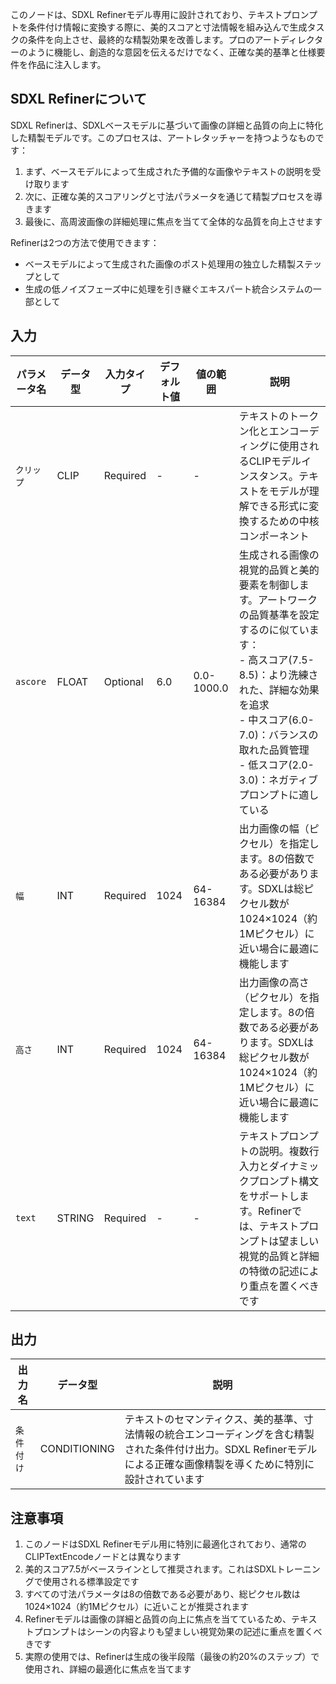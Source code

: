 このノードは、SDXL Refinerモデル専用に設計されており、テキストプロンプトを条件付け情報に変換する際に、美的スコアと寸法情報を組み込んで生成タスクの条件を向上させ、最終的な精製効果を改善します。プロのアートディレクターのように機能し、創造的な意図を伝えるだけでなく、正確な美的基準と仕様要件を作品に注入します。

## SDXL Refinerについて

SDXL Refinerは、SDXLベースモデルに基づいて画像の詳細と品質の向上に特化した精製モデルです。このプロセスは、アートレタッチャーを持つようなものです：

1. まず、ベースモデルによって生成された予備的な画像やテキストの説明を受け取ります
2. 次に、正確な美的スコアリングと寸法パラメータを通じて精製プロセスを導きます
3. 最後に、高周波画像の詳細処理に焦点を当てて全体的な品質を向上させます

Refinerは2つの方法で使用できます：

- ベースモデルによって生成された画像のポスト処理用の独立した精製ステップとして
- 生成の低ノイズフェーズ中に処理を引き継ぐエキスパート統合システムの一部として

## 入力

| パラメータ名 | データ型 | 入力タイプ | デフォルト値 | 値の範囲 | 説明 |
|------------|---------|------------|-------------|----------|------|
| `クリップ` | CLIP | Required | - | - | テキストのトークン化とエンコーディングに使用されるCLIPモデルインスタンス。テキストをモデルが理解できる形式に変換するための中核コンポーネント |
| `ascore` | FLOAT | Optional | 6.0 | 0.0-1000.0 | 生成される画像の視覚的品質と美的要素を制御します。アートワークの品質基準を設定するのに似ています：<br/>- 高スコア(7.5-8.5)：より洗練された、詳細な効果を追求<br/>- 中スコア(6.0-7.0)：バランスの取れた品質管理<br/>- 低スコア(2.0-3.0)：ネガティブプロンプトに適している |
| `幅` | INT | Required | 1024 | 64-16384 | 出力画像の幅（ピクセル）を指定します。8の倍数である必要があります。SDXLは総ピクセル数が1024×1024（約1Mピクセル）に近い場合に最適に機能します |
| `高さ` | INT | Required | 1024 | 64-16384 | 出力画像の高さ（ピクセル）を指定します。8の倍数である必要があります。SDXLは総ピクセル数が1024×1024（約1Mピクセル）に近い場合に最適に機能します |
| `text` | STRING | Required | - | - | テキストプロンプトの説明。複数行入力とダイナミックプロンプト構文をサポートします。Refinerでは、テキストプロンプトは望ましい視覚的品質と詳細の特徴の記述により重点を置くべきです |

## 出力

| 出力名 | データ型 | 説明 |
|--------|---------|------|
| `条件付け` | CONDITIONING | テキストのセマンティクス、美的基準、寸法情報の統合エンコーディングを含む精製された条件付け出力。SDXL Refinerモデルによる正確な画像精製を導くために特別に設計されています |

## 注意事項

1. このノードはSDXL Refinerモデル用に特別に最適化されており、通常のCLIPTextEncodeノードとは異なります
2. 美的スコア7.5がベースラインとして推奨されます。これはSDXLトレーニングで使用される標準設定です
3. すべての寸法パラメータは8の倍数である必要があり、総ピクセル数は1024×1024（約1Mピクセル）に近いことが推奨されます
4. Refinerモデルは画像の詳細と品質の向上に焦点を当てているため、テキストプロンプトはシーンの内容よりも望ましい視覚効果の記述に重点を置くべきです
5. 実際の使用では、Refinerは生成の後半段階（最後の約20%のステップ）で使用され、詳細の最適化に焦点を当てます
